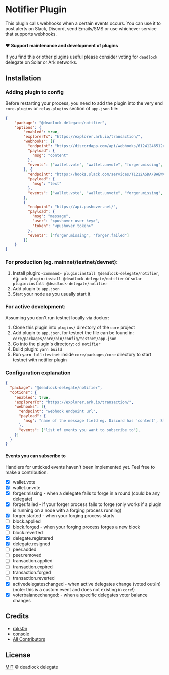 # Notifier Plugin

This plugin calls webhooks when a certain events occurs. You can use it to post alerts on Slack,
Discord, send Emails/SMS or use whichever service that supports webhooks.

#### ❤️ Support maintenance and development of plugins
If you find this or other plugins useful please consider voting for `deadlock` delegate on Solar or Ark networks.

## Installation

### Adding plugin to config

Before restarting your process, you need to add the plugin into the very end  `core.plugins` or `relay.plugins` section of `app.json` file:

```json
{
    "package": "@deadlock-delegate/notifier",
    "options": {
        "enabled": true,
        "explorerTx": "https://explorer.ark.io/transaction/",
        "webhooks": [{
          "endpoint": "https://discordapp.com/api/webhooks/612412465124612462/A1Ag12F&ijafa-3mtASA121mja",
          "payload": {
            "msg": "content"
          },
          "events": ["wallet.vote", "wallet.unvote", "forger.missing", "forger.failed"]
        }, {
          "endpoint": "https://hooks.slack.com/services/T1212ASDA/BAEWAS12/ASxASJL901ajkS",
          "payload": {
            "msg": "text"
          },
          "events": ["wallet.vote", "wallet.unvote", "forger.missing", "forger.failed"]
        },
        {
          "endpoint": "https://api.pushover.net/",
          "payload": {
            "msg": "message",
            "user": "<pushover user key>",
            "token": "<pushover token>"
          },
          "events": ["forger.missing", "forger.failed"]
        }]
    }
}
```

### For production (eg. mainnet/testnet/devnet):

1. Install plugin: `<command> plugin:install @deadlock-delegate/notifier`, eg: `ark plugin:install @deadlock-delegate/notifier` or `solar plugin:install @deadlock-delegate/notifier`
2. Add plugin to `app.json`
3. Start your node as you usually start it 

### For active development:

Assuming you don't run testnet locally via docker:

1. Clone this plugin into `plugins/` directory of the `core` project
2. Add plugin to `app.json`, for testnet the file can be found in: `core/packages/core/bin/config/testnet/app.json`
3. Go into the plugin's directory: `cd notifier`
4. Build plugin: `yarn build`
5. Run `yarn full:testnet` inside `core/packages/core` directory to start testnet with notifier plugin

### Configuration explanation

```json
{
  "package": "@deadlock-delegate/notifier",
  "options": {
    "enabled": true,
    "explorerTx": "https://explorer.ark.io/transaction/",
    "webhooks": [{
      "endpoint": "webhook endpoint url",
      "payload": {
        "msg": "name of the message field eg. Discord has 'content', Slack has 'text', Pushover has 'message'"
      },
      "events": ["list of events you want to subscribe to"],
    }]
  }
}
```

#### Events you can subscribe to

Handlers for unticked events haven't been implemented yet. Feel free to make a contribution.

- [x] wallet.vote
- [x] wallet.unvote
- [x] forger.missing - when a delegate fails to forge in a round (could be any delegate)
- [x] forger.failed - if your forger process fails to forge (only works if a plugin is running on a node with a forging process running)
- [x] forger.started - when your forging process starts
- [ ] block.applied
- [x] block.forged - when your forging process forges a new block
- [ ] block.reverted
- [x] delegate.registered
- [x] delegate.resigned
- [ ] peer.added
- [ ] peer.removed
- [ ] transaction.applied
- [ ] transaction.expired
- [ ] transaction.forged
- [ ] transaction.reverted
- [x] activedelegateschanged - when active delegates change (voted out/in) (note: this is a custom event and does not existing in `core`!)
- [x] voterbalancechanged:<delegate name> - when a specific delegates voter balance changes

## Credits

- [roks0n](https://github.com/roks0n)
- [console](https://github.com/c0nsol3/)
- [All Contributors](../../contributors)

## License

[MIT](LICENSE) © deadlock delegate
